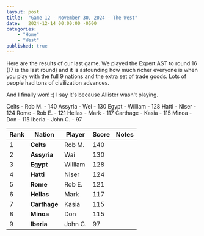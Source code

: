 ```yaml
---
layout: post
title:  "Game 12 - November 30, 2024 - The West"
date:   2024-12-14 00:00:00 -0500
categories: 
    - "Home"
    - "West"
published: true
---
```

Here are the results of our last game. We played the Expert AST to round 16 (17 is the last round) and it is astounding how much richer everyone is when you play with the full 9 nations and the extra set of trade goods. Lots of people had tons of civilization advances.

And I finally won! :) I say it's because Allister wasn't playing.

Celts - Rob M. - 140
Assyria - Wei - 130
Egypt - William - 128
Hatti - Niser - 124
Rome - Rob E. - 121
Hellas - Mark - 117
Carthage - Kasia - 115
Minoa - Don - 115
Iberia - John C. - 97


| Rank | Nation     | Player   | Score | Notes |
|------|------------|----------|-------|-------|
|   1  |**Celts** |  Rob M.     |  140  | |
|   2  |**Assyria**   |  Wai     |  130  | |
|   3  |**Egypt** | William  |  128  | |
|   4  |**Hatti**    | Niser   |  124  | |
|   5  |**Rome**   | Rob E.  |  121  | |
|   6  |**Hellas**|  Mark  |  117  | |
|   7  |**Carthage**  |Kasia|  115  | |
|   8  |**Minoa**  | Don  |  115  | |
|   9  |**Iberia**  | John C.    |  97  | |
